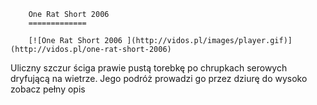 
        One Rat Short 2006 
        =============
        
        [![One Rat Short 2006 ](http://vidos.pl/images/player.gif)](http://vidos.pl/one-rat-short-2006)
        
        
 Uliczny szczur ściga prawie pustą torebkę po chrupkach serowych dryfującą na wietrze. Jego podróż prowadzi go przez dziurę do wysoko zobacz pełny opis
    